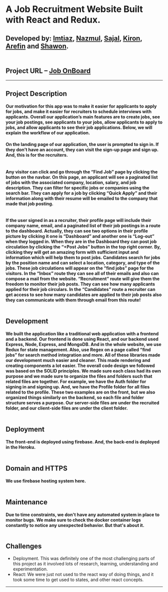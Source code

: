 # A Job Recruitment Website Built with React and Redux.

## Developed by: <a target="_blank" href="https://github.com/EmtiazHossainE2">Imtiaz</a>, <a target="_blank" href="https://github.com/nazmul162001">Nazmul</a>, <a target="_blank" href="https://github.com/Sajalhowlader">Sajal</a>, <a target="_blank" href="https://github.com/kiron0">Kiron</a>, <a target="_blank" href="https://github.com/TEMPLAR-007">Arefin</a> and <a href="https://github.com/shawon-MG" target="_blank">Shawon</a>. <br> <br>

## Project URL – <a href="https://job-onboard.web.app" rel="noopener" target="_blank">Job OnBoard</a>

---

## Project Description

#### Our motivation for this app was to make it easier for applicants to apply for jobs, and make it easier for recruiters to schedule interviews with applicants. Overall our application’s main features are to create jobs, see your job postings, see applicants to your jobs, allow applicants to apply to jobs, and allow applicants to see their job applications. Below, we will explain the workflow of our application.

#### On the landing page of our application, the user is prompted to sign in. If they don’t have an account, they can visit the sign-up page and sign up. And, this is for the recruiters. <br> <br>

#### Any visitor can click and go through the “Find Job” page by clicking the button on the navbar. On this page, an applicant will see a paginated list of jobs with the associated company, location, salary, and job description. They can filter for specific jobs or companies using the search bar. They can apply for a job by clicking “Quick Apply” and their information along with their resume will be emailed to the company that made that job posting. <br> <br>

#### If the user signed in as a recruiter, their profile page will include their company name, email, and a paginated list of their job postings in a route to the dashboard. Actually, they can see two options in their profile picture by clicking it one is “Dashboard” and another one is “Log-out” when they logged in. When they are in the Dashboard they can post job circulation by clicking the “+Post Jobs” button in the top right corner. By, clicking they will get an amazing form with sufficient input and information which will help them to post jobs. Candidates search for jobs by the position name and can select a location, category, and type of the jobs. These job circulations will appear on the “find jobs” page for the visitors. In the “Inbox” route they can see all of their emails and also can compose a mail from the website. “Recruitment” route will give them the freedom to monitor their job posts. They can see how many applicants applied for their job circulars. In the “Candidates” route a recruiter can get access to see how many candidates are applied to their job posts also they can communicate with them through email from this route! <br> <br>

## Development

#### We built the application like a traditional web application with a frontend and a backend. Our frontend is done using React, and our backend used Express, Node, Express, and MongoDB. And in the whole website, we use Redux for state management. Also, use Regex on a page called “find jobs” for search method integration and more. All of these libraries made our development much easier and cleaner. This made rendering and creating components a lot easier. The overall code design we followed was based on the SOLID principles. We made sure each class had its own purpose and we made sure to organize the files and folders such that related files are together. For example, we have the Auth folder for signing in and signing up. And, we have the Profile folder for all files related to the profile. These two examples are on the front, but we also organized things similarly on the backend, so each file and folder structure serves a purpose. Our server-side files are under the recruited folder, and our client-side files are under the client folder. <br><br>

## Deployment

#### The front-end is deployed using firebase. And, the back-end is deployed in the Heroku. <br><br>

## Domain and HTTPS

#### We use firebase hosting system here. <br><br>

## Maintenance

#### Due to time constraints, we don't have any automated system in place to monitor bugs. We make sure to check the docker container logs constantly to notice any unexpected behavior. But that's about it. <br><br>

## Challenges

- Deployment. This was definitely one of the most challenging parts of this project as it involved lots of research, learning, understanding and experimentation.
- React: We were just not used to the react way of doing things, and it took some time to get used to states, and other react concepts.

---
